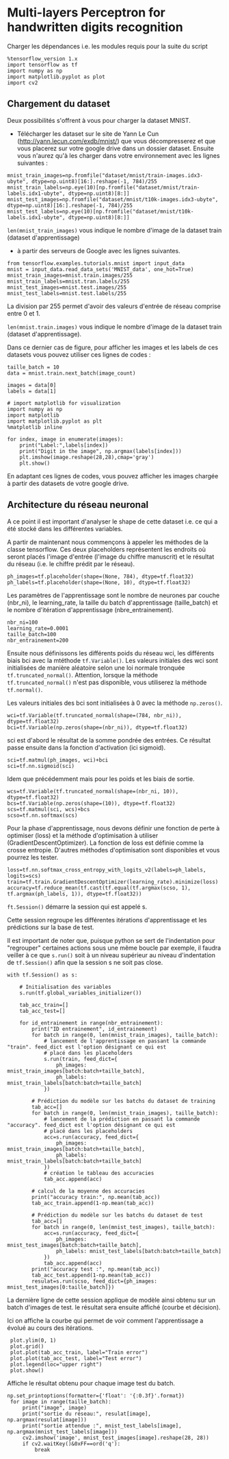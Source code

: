 # Multi-layers Perceptron for handwritten digits recognition

Charger les dépendances i.e. les modules requis pour la suite du script

```
%tensorflow_version 1.x
import tensorflow as tf
import numpy as np
import matplotlib.pyplot as plot
import cv2
```
## Chargement du dataset

Deux possibilités s'offrent à vous pour charger la dataset MNIST.
* Télécharger les dataset sur le site de Yann Le Cun (http://yann.lecun.com/exdb/mnist/)
que vous décompresserez et que vous placerez sur votre google drive dans un dossier dataset. Ensuite vous n'aurez qu'à les charger dans votre environnement avec les lignes suivantes :

```
mnist_train_images=np.fromfile("dataset/mnist/train-images.idx3-ubyte", dtype=np.uint8)[16:].reshape(-1, 784)/255
mnist_train_labels=np.eye(10)[np.fromfile("dataset/mnist/train-labels.idx1-ubyte", dtype=np.uint8)[8:]]
mnist_test_images=np.fromfile("dataset/mnist/t10k-images.idx3-ubyte", dtype=np.uint8)[16:].reshape(-1, 784)/255
mnist_test_labels=np.eye(10)[np.fromfile("dataset/mnist/t10k-labels.idx1-ubyte", dtype=np.uint8)[8:]]
```

```len(mnist_train_images)``` vous indique le nombre d'image de la dataset train (dataset d'apprentissage)

* à partir des serveurs de Google avec les lignes suivantes.

```
from tensorflow.examples.tutorials.mnist import input_data
mnist = input_data.read_data_sets('MNIST_data', one_hot=True)
mnist_train_images=mnist.train.images/255
mnist_train_labels=mnist.tran.labels/255
mnist_test_images=mnist.test.images/255
mnist_test_labels=mnist.test.labels/255
```
La division par 255 permet d'avoir des valeurs d'entrée de réseau comprise entre 0 et 1.

```len(mnist.train.images)``` vous indique le nombre d'image de la dataset train (dataset d'apprentissage).

Dans ce dernier cas de figure, pour afficher les images et les labels de ces datasets vous pouvez utiliser ces lignes de codes :

```
taille_batch = 10
data = mnist.train.next_batch(image_count)

images = data[0]
labels = data[1]

# import matplotlib for visualization
import numpy as np
import matplotlib
import matplotlib.pyplot as plt
%matplotlib inline

for index, image in enumerate(images):
    print("Label:",labels[index])
    print("Digit in the image", np.argmax(labels[index]))
    plt.imshow(image.reshape(28,28),cmap='gray')
    plt.show()
```
En adaptant ces lignes de codes, vous pouvez afficher les images chargée à partir des datasets de votre google drive.

## Architecture du réseau neuronal

A ce point il est important d'analyser le shape de cette dataset i.e. ce qui a été stocké dans les différentes variables.

A partir de maintenant nous commençons à appeler les méthodes de la classe tensorflow.
Ces deux placeholders représentent les endroits où seront placés l'image d'entrée (l'image du chiffre manuscrit) et le résultat du réseau (i.e. le chiffre prédit par le réseau).
```
ph_images=tf.placeholder(shape=(None, 784), dtype=tf.float32)
ph_labels=tf.placeholder(shape=(None, 10), dtype=tf.float32)
```
Les paramètres de l'apprentissage sont le nombre de neurones par couche (nbr_ni), le learning_rate, la taille du batch d'apprentissage (taille_batch) et le nombre d'itération d'apprentissage (nbre_entrainement).
```
nbr_ni=100
learning_rate=0.0001
taille_batch=100
nbr_entrainement=200
```
Ensuite nous définissons les différents poids du réseau wci, les différents biais bci avec la mtéthode ```tf.Variable()```.
Les valeurs initiales des wci sont initialisées de manière aléatoire selon une loi normale tronquée ```tf.truncated_normal()```. Attention, lorsque la méthode ```tf.truncated_normal()``` n'est pas disponible, vous utiliserez la méthode ```tf.normal()```.

Les valeurs initiales des bci sont initialisées à 0 avec la méthode ```np.zeros()```.

```
wci=tf.Variable(tf.truncated_normal(shape=(784, nbr_ni)), dtype=tf.float32)
bci=tf.Variable(np.zeros(shape=(nbr_ni)), dtype=tf.float32)
```
sci est d'abord le résultat de la somme pondrée des entrées. Ce résultat passe ensuite dans la fonction d'activation (ici sigmoid).
```
sci=tf.matmul(ph_images, wci)+bci
sci=tf.nn.sigmoid(sci)
```

Idem que précédemment mais pour les poids et les biais de sortie.

```
wcs=tf.Variable(tf.truncated_normal(shape=(nbr_ni, 10)), dtype=tf.float32)
bcs=tf.Variable(np.zeros(shape=(10)), dtype=tf.float32)
scs=tf.matmul(sci, wcs)+bcs
scso=tf.nn.softmax(scs)
```

Pour la phase d'apprentissage, nous devons définir une fonction de perte à optimiser (loss) et la méthode d'optimisation à utiliser (GradientDescentOptimizer). La fonction de loss est définie comme la crosse entropie. D'autres méthodes d'optimisation sont disponibles et vous pourrez les tester.

```
loss=tf.nn.softmax_cross_entropy_with_logits_v2(labels=ph_labels, logits=scs)
train=tf.train.GradientDescentOptimizer(learning_rate).minimize(loss)
accuracy=tf.reduce_mean(tf.cast(tf.equal(tf.argmax(scso, 1), tf.argmax(ph_labels, 1)), dtype=tf.float32))
```

```ft.Session()``` démarre la session qui est appelé s.

Cette session regroupe les différentes itérations d'apprentissage et les prédictions sur la base de test.

Il est important de noter que, puisque python se sert de l'indentation pour "regrouper" certaines actions sous une même boucle par exemple, il faudra veiller à ce que ```s.run()``` soit à un niveau supérieur au niveau d'indentation de ```tf.Session()``` afin que la session s ne soit pas close.

```
with tf.Session() as s:
    
    # Initialisation des variables
    s.run(tf.global_variables_initializer())

    tab_acc_train=[]
    tab_acc_test=[]
    
    for id_entrainement in range(nbr_entrainement):
        print("ID entrainement", id_entrainement)
        for batch in range(0, len(mnist_train_images), taille_batch):
            # lancement de l'apprentissage en passant la commande "train". feed_dict est l'option désignant ce qui est
            # placé dans les placeholders
            s.run(train, feed_dict={
                ph_images: mnist_train_images[batch:batch+taille_batch],
                ph_labels: mnist_train_labels[batch:batch+taille_batch]
            })

        # Prédiction du modèle sur les batchs du dataset de training
        tab_acc=[]
        for batch in range(0, len(mnist_train_images), taille_batch):
            # lancement de la prédiction en passant la commande "accuracy". feed_dict est l'option désignant ce qui est
            # placé dans les placeholders
            acc=s.run(accuracy, feed_dict={
                ph_images: mnist_train_images[batch:batch+taille_batch],
                ph_labels: mnist_train_labels[batch:batch+taille_batch]
            })
            # création le tableau des accuracies
            tab_acc.append(acc)
        
        # calcul de la moyenne des accuracies 
        print("accuracy train:", np.mean(tab_acc))
        tab_acc_train.append(1-np.mean(tab_acc))
        
        # Prédiction du modèle sur les batchs du dataset de test
        tab_acc=[]
        for batch in range(0, len(mnist_test_images), taille_batch):
            acc=s.run(accuracy, feed_dict={
                ph_images: mnist_test_images[batch:batch+taille_batch],
                ph_labels: mnist_test_labels[batch:batch+taille_batch]
            })
            tab_acc.append(acc)
        print("accuracy test :", np.mean(tab_acc))
        tab_acc_test.append(1-np.mean(tab_acc))   
        resulat=s.run(scso, feed_dict={ph_images: mnist_test_images[0:taille_batch]})
   ```
La dernière ligne de cette session applique de modèle ainsi obtenu sur un batch d'images de test. le résultat sera ensuite affiché (courbe et décision).
   
   Ici on affiche la courbe qui permet de voir comment l'apprentissage a évolué au cours des itérations.
   ```
    plot.ylim(0, 1)
    plot.grid()
    plot.plot(tab_acc_train, label="Train error")
    plot.plot(tab_acc_test, label="Test error")
    plot.legend(loc="upper right")
    plot.show()
   ```
   Affiche le résultat obtenu pour chaque image test du batch.
   ```
   np.set_printoptions(formatter={'float': '{:0.3f}'.format})
    for image in range(taille_batch):
        print("image", image)
        print("sortie du réseau:", resulat[image], np.argmax(resulat[image]))
        print("sortie attendue :", mnist_test_labels[image], np.argmax(mnist_test_labels[image]))
        cv2.imshow('image', mnist_test_images[image].reshape(28, 28))
        if cv2.waitKey()&0xFF==ord('q'):
            break
```
